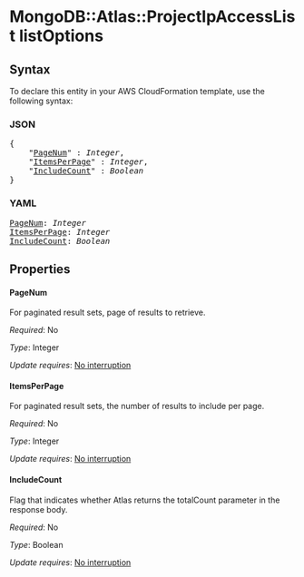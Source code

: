 # MongoDB::Atlas::ProjectIpAccessList listOptions

## Syntax

To declare this entity in your AWS CloudFormation template, use the following syntax:

### JSON

<pre>
{
    "<a href="#pagenum" title="PageNum">PageNum</a>" : <i>Integer</i>,
    "<a href="#itemsperpage" title="ItemsPerPage">ItemsPerPage</a>" : <i>Integer</i>,
    "<a href="#includecount" title="IncludeCount">IncludeCount</a>" : <i>Boolean</i>
}
</pre>

### YAML

<pre>
<a href="#pagenum" title="PageNum">PageNum</a>: <i>Integer</i>
<a href="#itemsperpage" title="ItemsPerPage">ItemsPerPage</a>: <i>Integer</i>
<a href="#includecount" title="IncludeCount">IncludeCount</a>: <i>Boolean</i>
</pre>

## Properties

#### PageNum

For paginated result sets, page of results to retrieve.

_Required_: No

_Type_: Integer

_Update requires_: [No interruption](https://docs.aws.amazon.com/AWSCloudFormation/latest/UserGuide/using-cfn-updating-stacks-update-behaviors.html#update-no-interrupt)

#### ItemsPerPage

For paginated result sets, the number of results to include per page.

_Required_: No

_Type_: Integer

_Update requires_: [No interruption](https://docs.aws.amazon.com/AWSCloudFormation/latest/UserGuide/using-cfn-updating-stacks-update-behaviors.html#update-no-interrupt)

#### IncludeCount

Flag that indicates whether Atlas returns the totalCount parameter in the response body.

_Required_: No

_Type_: Boolean

_Update requires_: [No interruption](https://docs.aws.amazon.com/AWSCloudFormation/latest/UserGuide/using-cfn-updating-stacks-update-behaviors.html#update-no-interrupt)

